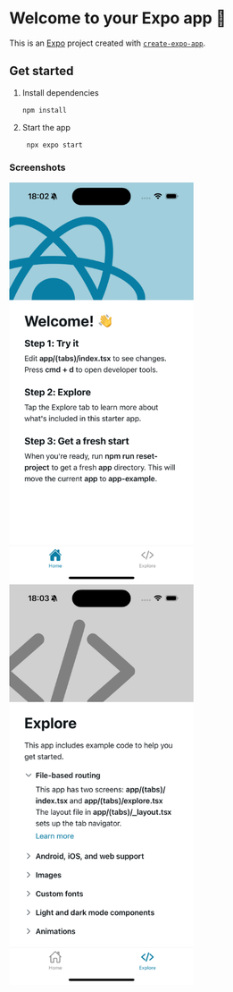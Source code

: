 # Welcome to your Expo app 👋

This is an [Expo](https://expo.dev) project created with [`create-expo-app`](https://www.npmjs.com/package/create-expo-app).

## Get started

1. Install dependencies

   ```bash
   npm install
   ```

2. Start the app

   ```bash
    npx expo start
   ```

### Screenshots


<div>
   <img src="./screenshots/shot-1.png" width="330" alt="Shot 1">
   <img src="./screenshots/shot-2.png" width="330" alt="Shot 2">
</div>